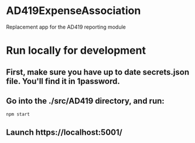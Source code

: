 # AD419ExpenseAssociation

Replacement app for the AD419 reporting module

# Run locally for development

## First, make sure you have up to date secrets.json file.  You'll find it in 1password.

## Go into the ./src/AD419 directory, and run:

`npm start`

## Launch https://localhost:5001/
